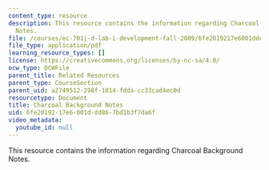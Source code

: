 ```yaml
---
content_type: resource
description: This resource contains the information regarding Charcoal Background
  Notes.
file: /courses/ec-701j-d-lab-i-development-fall-2009/6fe2019217e6001ddd867bd1b3f7da6f_MITEC_701JF09_char_bg.pdf
file_type: application/pdf
learning_resource_types: []
license: https://creativecommons.org/licenses/by-nc-sa/4.0/
ocw_type: OCWFile
parent_title: Related Resources
parent_type: CourseSection
parent_uid: a2749512-298f-1014-fdda-cc33cad4ec0d
resourcetype: Document
title: Charcoal Background Notes
uid: 6fe20192-17e6-001d-dd86-7bd1b3f7da6f
video_metadata:
  youtube_id: null
---
```

This resource contains the information regarding Charcoal Background Notes.